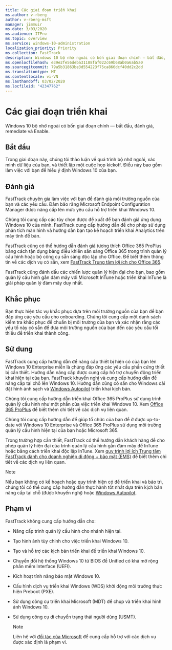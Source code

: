 ```yaml
---
title: Các giai đoạn triển khai
ms.author: v-rberg
author: v-rberg-msft
manager: jimmuir
ms.date: 3/03/2020
ms.audience: ITPro
ms.topic: overview
ms.service: windows-10-administration
localization_priority: Priority
ms.collection: FastTrack
description: Windows 10 bộ nhớ ngoài có bốn giai đoạn chính — bắt đầu, đánh giá, remediate và Enable.
ms.openlocfilehash: e39e2fe56deba31188faf022c69b68ab0a6ab5a0
ms.sourcegitcommit: 79a5b31863be3d554223f75ca866dcf40dd2c2dd
ms.translationtype: MT
ms.contentlocale: vi-VN
ms.lasthandoff: 03/02/2020
ms.locfileid: "42347762"
---
```

# <a name="onboarding-phases"></a>Các giai đoạn triển khai

Windows 10 bộ nhớ ngoài có bốn giai đoạn chính — bắt đầu, đánh giá, remediate và Enable.

## <a name="initiate"></a>Bắt đầu

Trong giai đoạn này, chúng tôi thảo luận về quá trình bộ nhớ ngoài, xác minh dữ liệu của bạn, và thiết lập một cuộc họp kickoff. Điều này bao gồm làm việc với bạn để hiểu ý định Windows 10 của bạn.

## <a name="assess"></a>Đánh giá

FastTrack chuyên gia làm việc với bạn để đánh giá môi trường nguồn của bạn và các yêu cầu. Đảm bảo rằng Microsoft Endpoint Configuration Manager được nâng cấp lên mức yêu cầu hỗ trợ triển khai Windows 10. 

Chúng tôi cung cấp các tùy chọn được đề xuất để bạn đánh giá ứng dụng Windows 10 của mình. FastTrack cung cấp hướng dẫn để cho phép sử dụng phân tích màn hình và hướng dẫn bạn tạo kế hoạch triển khai Analytics trên máy tính để bàn.

FastTrack cũng có thể hướng dẫn đánh giá tương thích Office 365 ProPlus bằng cách tận dụng bảng điều khiển sẵn sàng Office 365 trong trình quản lý cấu hình hoặc bộ công cụ sẵn sàng độc lập cho Office. Để biết thêm thông tin về các dịch vụ có sẵn, xem [FastTrack Trung tâm lợi ích cho Office 365](O365-fasttrack-benefit-for-office-365.md). 

FastTrack cũng đánh dấu các chiến lược quản lý hiện đại cho bạn, bao gồm quản lý cấu hình gắn đám mây với Microsoft InTune hoặc triển khai InTune là giải pháp quản lý đám mây duy nhất.

## <a name="remediate"></a>Khắc phục

Bạn thực hiện tác vụ khắc phục dựa trên môi trường nguồn của bạn để bạn đáp ứng các yêu cầu cho onboarding. Chúng tôi cung cấp một danh sách kiểm tra khắc phục để chuẩn bị môi trường của bạn và xác nhận rằng các yếu tố này có sẵn để đưa môi trường nguồn của bạn đến các yêu cầu tối thiểu để triển khai thành công. 

## <a name="enable"></a>Sử dung

FastTrack cung cấp hướng dẫn để nâng cấp thiết bị hiện có của bạn lên Windows 10 Enterprise miễn là chúng đáp ứng các yêu cầu phần cứng thiết bị cần thiết. Hướng dẫn nâng cấp được cung cấp hỗ trợ chuyển động triển khai hiện tại của bạn. FastTrack khuyến nghị và cung cấp hướng dẫn để nâng cấp tại chỗ lên Windows 10. Hướng dẫn cũng có sẵn cho Windows cài đặt hình ảnh sạch và [Windows Autopilot](EMS-onboarding-phases.md#windows-autopilot) triển khai kịch bản. 

Chúng tôi cung cấp hướng dẫn triển khai Office 365 ProPlus sử dụng trình quản lý cấu hình như một phần của việc triển khai Windows 10. Xem [Office 365 ProPlus](O365-onboarding-and-migration.md#office-365-proplus) để biết thêm chi tiết về các dịch vụ liên quan.

Chúng tôi cung cấp hướng dẫn để giúp tổ chức của bạn để ở được up-to-date với Windows 10 Enterprise và Office 365 ProPlus sử dụng môi trường quản lý cấu hình hiện tại của bạn hoặc Microsoft 365.

Trong trường hợp cần thiết, FastTrack có thể hướng dẫn khách hàng để cho phép quản lý hiện đại của trình quản lý cấu hình gắn đám mây để InTune hoặc bằng cách triển khai độc lập InTune. Xem [quy trình lợi ích Trung tâm FastTrack dành cho doanh nghiệp di động + bảo mật (EMS)](EMS-fasttrack-process.md) để biết thêm chi tiết về các dịch vụ liên quan.

> [!NOTE]
> Nếu bạn không có kế hoạch hoặc quy trình hiện có để triển khai và bảo trì, chúng tôi có thể cung cấp hướng dẫn thực hành tốt nhất dựa trên kịch bản nâng cấp tại chỗ (được khuyến nghị) hoặc [Windows Autopilot](EMS-onboarding-phases.md#windows-autopilot).

## <a name="out-of-scope"></a>Phạm vi

FastTrack không cung cấp hướng dẫn cho:

- Nâng cấp trình quản lý cấu hình cho nhánh hiện tại.
- Tạo hình ảnh tùy chỉnh cho việc triển khai Windows 10.
- Tạo và hỗ trợ các kịch bản triển khai để triển khai Windows 10.
- Chuyển đổi hệ thống Windows 10 từ BIOS để Unified có khả mở rộng phần mềm Interface (UEFI).
- Kích hoạt tính năng bảo mật Windows 10. 
- Cấu hình dịch vụ triển khai Windows (WDS) khởi động môi trường thực hiện Preboot (PXE).
- Sử dụng công cụ triển khai Microsoft (MDT) để chụp và triển khai hình ảnh Windows 10.
- Sử dụng công cụ di chuyển trạng thái người dùng (USMT).

  > [!NOTE]
  > Liên hệ với [đối tác của Microsoft](https://go.microsoft.com/fwlink/?linkid=2080150) để cung cấp hỗ trợ với các dịch vụ được xác định là phạm vi.

 